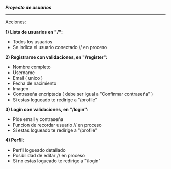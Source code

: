 ***Proyecto de usuarios***

-----------------------------------

Acciones:

**1) Lista de usuarios en "/":**
 - Todos los usuarios
 - Se indica el usuario conectado // en proceso

**2) Registrarse con validaciones, en "/register":** 
 - Nombre completo
 - Username
 - Email ( unico )
 - Fecha de nacimiento
 - Imagen
 - Contraseña encriptada ( debe ser igual a "Confirmar contraseña" ) 
 - Si estas logueado te redirige a "/profile"

**3) Login con validaciones, en "/login":**
 - Pide email y contraseña
 - Funcion de recordar usuario // en proceso
 - Si estas logueado te redirige a "/profile"

**4) Perfil:**
 - Perfil logueado detallado 
 - Posibilidad de editar // en proceso
 - Si no estas logueado te redirige a "/login"